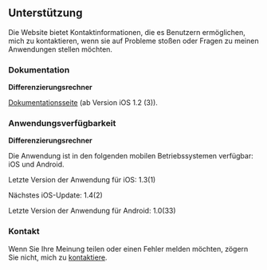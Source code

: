 ## Unterstützung

Die Website bietet Kontaktinformationen, die es Benutzern ermöglichen, mich zu kontaktieren, wenn sie auf Probleme stoßen oder Fragen zu meinen Anwendungen stellen möchten.

### Dokumentation

**Differenzierungsrechner**

[Dokumentationsseite](https://www.taketechease.com/differentiation/differentiation-calculator-de.html) (ab Version iOS 1.2 (3)).

### Anwendungsverfügbarkeit

**Differenzierungsrechner**

  Die Anwendung ist in den folgenden mobilen Betriebssystemen verfügbar: iOS und Android.

  Letzte Version der Anwendung für iOS: 1.3(1)

  Nächstes iOS-Update: 1.4(2)
  
  Letzte Version der Anwendung für Android: 1.0(33)
   
### Kontakt

Wenn Sie Ihre Meinung teilen oder einen Fehler melden möchten, zögern Sie nicht, mich zu [kontaktiere](mailto:i.d.kosinska@gmail.com).
